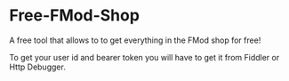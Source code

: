 # Free-FMod-Shop
A free tool that allows to to get everything in the FMod shop for free!

To get your user id and bearer token you will have to get it from Fiddler or Http Debugger.
